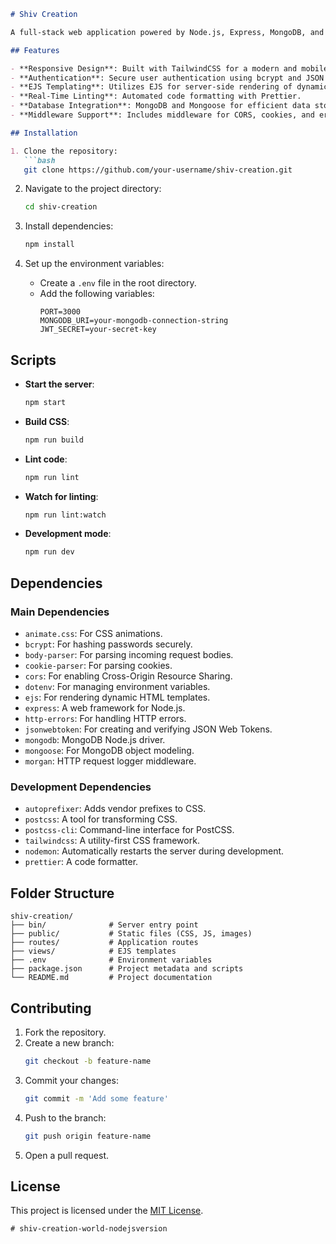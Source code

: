 ﻿```markdown
# Shiv Creation

A full-stack web application powered by Node.js, Express, MongoDB, and TailwindCSS. This project provides a dynamic and user-friendly platform for creating and managing web content with features such as user authentication, responsive design, and real-time linting.

## Features

- **Responsive Design**: Built with TailwindCSS for a modern and mobile-friendly UI.
- **Authentication**: Secure user authentication using bcrypt and JSON Web Tokens (JWT).
- **EJS Templating**: Utilizes EJS for server-side rendering of dynamic content.
- **Real-Time Linting**: Automated code formatting with Prettier.
- **Database Integration**: MongoDB and Mongoose for efficient data storage and retrieval.
- **Middleware Support**: Includes middleware for CORS, cookies, and error handling.

## Installation

1. Clone the repository:  
   ```bash
   git clone https://github.com/your-username/shiv-creation.git
   ```

2. Navigate to the project directory:  
   ```bash
   cd shiv-creation
   ```

3. Install dependencies:  
   ```bash
   npm install
   ```

4. Set up the environment variables:
   - Create a `.env` file in the root directory.
   - Add the following variables:
     ```env
     PORT=3000
     MONGODB_URI=your-mongodb-connection-string
     JWT_SECRET=your-secret-key
     ```

## Scripts

- **Start the server**:  
  ```bash
  npm start
  ```

- **Build CSS**:  
  ```bash
  npm run build
  ```

- **Lint code**:  
  ```bash
  npm run lint
  ```

- **Watch for linting**:  
  ```bash
  npm run lint:watch
  ```

- **Development mode**:  
  ```bash
  npm run dev
  ```

## Dependencies

### Main Dependencies

- `animate.css`: For CSS animations.
- `bcrypt`: For hashing passwords securely.
- `body-parser`: For parsing incoming request bodies.
- `cookie-parser`: For parsing cookies.
- `cors`: For enabling Cross-Origin Resource Sharing.
- `dotenv`: For managing environment variables.
- `ejs`: For rendering dynamic HTML templates.
- `express`: A web framework for Node.js.
- `http-errors`: For handling HTTP errors.
- `jsonwebtoken`: For creating and verifying JSON Web Tokens.
- `mongodb`: MongoDB Node.js driver.
- `mongoose`: For MongoDB object modeling.
- `morgan`: HTTP request logger middleware.

### Development Dependencies

- `autoprefixer`: Adds vendor prefixes to CSS.
- `postcss`: A tool for transforming CSS.
- `postcss-cli`: Command-line interface for PostCSS.
- `tailwindcss`: A utility-first CSS framework.
- `nodemon`: Automatically restarts the server during development.
- `prettier`: A code formatter.

## Folder Structure

```
shiv-creation/
├── bin/              # Server entry point
├── public/           # Static files (CSS, JS, images)
├── routes/           # Application routes
├── views/            # EJS templates
├── .env              # Environment variables
├── package.json      # Project metadata and scripts
└── README.md         # Project documentation
```

## Contributing

1. Fork the repository.
2. Create a new branch:
   ```bash
   git checkout -b feature-name
   ```
3. Commit your changes:
   ```bash
   git commit -m 'Add some feature'
   ```
4. Push to the branch:
   ```bash
   git push origin feature-name
   ```
5. Open a pull request.

## License

This project is licensed under the [MIT License](https://opensource.org/licenses/MIT).
```# shiv-creation-world-nodejsversion
# shiv-creation-world-nodejsversion
